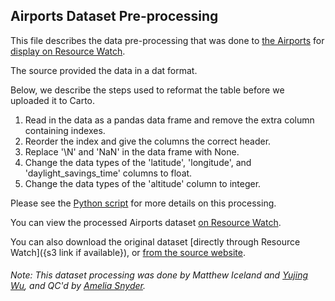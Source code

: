 ## Airports Dataset Pre-processing
This file describes the data pre-processing that was done to [the Airports](https://openflights.org/data.html) for [display on Resource Watch](https://resourcewatch.org/data/explore/c111725c-e1c5-467b-a367-742db1c70893).

The source provided the data in a dat format.

Below, we describe the steps used to reformat the table before we uploaded it to Carto.

1. Read in the data as a pandas data frame and remove the extra column containing indexes.
2. Reorder the index and give the columns the correct header.
3. Replace '\N' and 'NaN' in the data frame with None.
4. Change the data types of the 'latitude', 'longitude', and 'daylight_savings_time' columns to float.
5. Change the data types of the 'altitude' column to integer.

Please see the [Python script](https://github.com/resource-watch/data-pre-processing/blob/master/com_002_airports/com_002_airports_processing.py) for more details on this processing.

You can view the processed Airports dataset [on Resource Watch](https://resourcewatch.org/data/explore/c111725c-e1c5-467b-a367-742db1c70893).

You can also download the original dataset [directly through Resource Watch]({s3 link if available}), or [from the source website](https://raw.githubusercontent.com/jpatokal/openflights/master/data/airports.dat).

###### Note: This dataset processing was done by Matthew Iceland and [Yujing Wu](https://www.wri.org/profile/yujing-wu), and QC'd by [Amelia Snyder](https://www.wri.org/profile/amelia-snyder).
